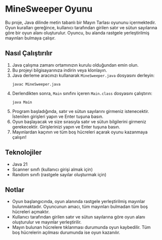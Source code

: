 # MineSweeper Oyunu

Bu proje, Java dilinde metin tabanlı bir Mayın Tarlası oyununu içermektedir. Oyun kuralları gereğince, kullanıcı tarafından girilen satır ve sütun sayılarına göre bir oyun alanı oluşturulur. Oyuncu, bu alanda rastgele yerleştirilmiş mayınları bulmaya çalışır.

## Nasıl Çalıştırılır

1. Java çalışma zamanı ortamınızın kurulu olduğundan emin olun.
2. Bu projeyi bilgisayarınıza indirin veya klonlayın.
3. Java derleme aracınızı kullanarak `MineSweeper.java` dosyasını derleyin:
    ```
    javac MineSweeper.java
    ```
4. Derlendikten sonra, `Main` sınıfını içeren `Main.class` dosyasını çalıştırın:
    ```
    java Main
    ```
5. Program başladığında, satır ve sütun sayılarını girmeniz istenecektir. İstenilen girişleri yapın ve Enter tuşuna basın.
6. Oyun başlayacak ve size sırasıyla satır ve sütun bilgilerini girmeniz gerekecektir. Girişlerinizi yapın ve Enter tuşuna basın.
7. Mayınlardan kaçının ve tüm boş hücreleri açarak oyunu kazanmaya çalışın!

## Teknolojiler

- Java 21
- Scanner sınıfı (kullanıcı girişi almak için)
- Random sınıfı (rastgele sayılar oluşturmak için)

## Notlar

- Oyun başlangıcında, oyun alanında rastgele yerleştirilmiş mayınlar bulunmaktadır. Oyuncunun amacı, tüm mayınları bulmadan tüm boş hücreleri açmaktır.
- Kullanıcı tarafından girilen satır ve sütun sayılarına göre oyun alanı oluşturulur ve mayınlar yerleştirilir.
- Mayın bulunan hücrelere tıklanması durumunda oyun kaybedilir. Tüm boş hücrelerin açılması durumunda ise oyun kazanılır.
